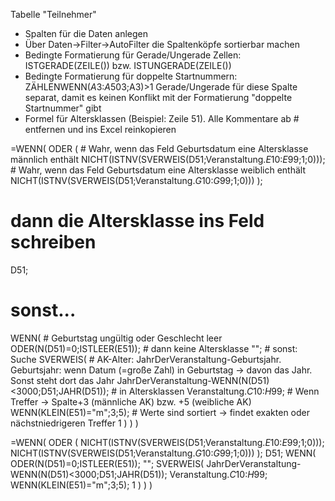 Tabelle "Teilnehmer"
- Spalten für die Daten anlegen
- Über Daten->Filter->AutoFilter die Spaltenköpfe sortierbar machen
- Bedingte Formatierung für Gerade/Ungerade Zellen: ISTGERADE(ZEILE()) bzw. ISTUNGERADE(ZEILE())
- Bedingte Formatierung für doppelte Startnummern: ZÄHLENWENN($A$3:$A$503;A3)>1
  Gerade/Ungerade für diese Spalte separat, damit es keinen Konflikt mit der Formatierung "doppelte Startnummer" gibt
- Formel für Altersklassen (Beispiel: Zeile 51). Alle Kommentare ab # entfernen und ins Excel reinkopieren

=WENN(
  ODER (
	# Wahr, wenn das Feld Geburtsdatum eine Altersklasse männlich enthält
    NICHT(ISTNV(SVERWEIS(D51;Veranstaltung.$E$10:$E$99;1;0)));
	# Wahr, wenn das Feld Geburtsdatum eine Altersklasse weiblich enthält
    NICHT(ISTNV(SVERWEIS(D51;Veranstaltung.$G$10:$G$99;1;0)))
  );
  # dann die Altersklasse ins Feld schreiben
  D51;
  # sonst...
  WENN(
    # Geburtstag ungültig oder Geschlecht leer
    ODER(N(D51)=0;ISTLEER(E51));
    # dann keine Altersklasse
    "";
    # sonst: Suche
	SVERWEIS(
      # AK-Alter: JahrDerVeranstaltung-Geburtsjahr. Geburtsjahr: wenn Datum (=große Zahl) in Geburtstag -> davon das Jahr. Sonst steht dort das Jahr
      JahrDerVeranstaltung-WENN(N(D51)<3000;D51;JAHR(D51));
      # in Altersklassen
      Veranstaltung.$C$10:$H$99;
      # Wenn Treffer -> Spalte+3 (männliche AK) bzw. +5 (weibliche AK)
      WENN(KLEIN(E51)="m";3;5);
      # Werte sind sortiert -> findet exakten oder nächstniedrigeren Treffer
      1
    )
  )
 )

=WENN(
  ODER (
    NICHT(ISTNV(SVERWEIS(D51;Veranstaltung.$E$10:$E$99;1;0)));
    NICHT(ISTNV(SVERWEIS(D51;Veranstaltung.$G$10:$G$99;1;0)))
  );
  D51;
  WENN(
    ODER(N(D51)=0;ISTLEER(E51));
    "";
	SVERWEIS(
      JahrDerVeranstaltung-WENN(N(D51)<3000;D51;JAHR(D51));
      Veranstaltung.$C$10:$H$99;
      WENN(KLEIN(E51)="m";3;5);
      1
    )
  )
 )

